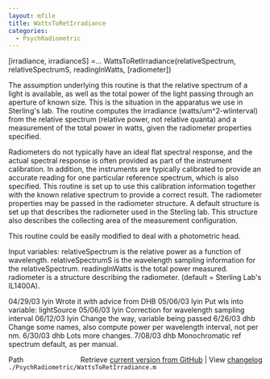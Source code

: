 ```yaml
---
layout: mfile
title: WattsToRetIrradiance
categories:
  - PsychRadiometric
---
```


 \[irradiance, irradianceS\] =...
        WattsToRetIrradiance\(relativeSpectrum, relativeSpectrumS, readingInWatts, \[radiometer\]\)

 The assumption underlying this routine is that the relative spectrum of a light
 is available, as well as the total power of the light passing through an aperture
 of known size.  This is the situation in the apparatus we use in Sterling's lab.
    The routine computes the irradiance \(watts/um^2\-wlinterval\) from the relative spectrum
 \(relative power, not relative quanta\) and a measurement of the total power in watts,
 given the radiometer properties specified.

 Radiometers do not typically have an ideal flat spectral response, and the actual
 spectral response is often provided as part of the instrument calibration.  In addition,
 the instruments are typically calibrated to provide an accurate reading for one
 particular reference spectrum, which is also specified.  This routine is set up
 to use this calibration information together with the known relative spectrum to
 provide a correct result.  The radiometer properties may be passed in the radiometer
 structure.  A default structure is set up that describes the radiometer used in
 the Sterling lab.  This structure also describes the collecting area of the measurement
 configuration.

 This routine could be easily modified to deal with a photometric head.

 Input variables: relativeSpectrum is the relative power as a function of wavelength.
                  relativeSpectrumS is the wavelength sampling information for the relativeSpectrum.
                                   readingInWatts is the total power measured.
                  radiometer is a structure describing the radiometer. \(default = Sterling Lab's IL1400A\).

 04/29/03   lyin Wrote it with advice from DHB
 05/06/03   lyin Put wls into variable: lightSource
 05/06/03   lyin Correction for wavelength sampling interval
 06/12/03   lyin Change the way, variable being passed
 6/26/03   dhb  Change some names, also compute power per wavelength interval, not per nm.
 6/30/03   dhb  Lots more changes.
 7/08/03   dhb  Monochromatic ref spectrum default, as per manual.


<div class="code_header" style="text-align:right;">
  <span style="float:left;">Path&nbsp;&nbsp;</span> <span class="counter">Retrieve <a href=
  "https://raw.github.com/Psychtoolbox-3/Psychtoolbox-3/beta/./PsychRadiometric/WattsToRetIrradiance.m">current version from GitHub</a> | View <a href=
  "https://github.com/Psychtoolbox-3/Psychtoolbox-3/commits/beta/./PsychRadiometric/WattsToRetIrradiance.m">changelog</a></span>
</div>
<div class="code">
  <code>./PsychRadiometric/WattsToRetIrradiance.m</code>
</div>

